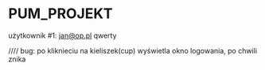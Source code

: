 # PUM_PROJEKT

użytkownik #1:
jan@op.pl
qwerty

////
bug:
po kliknieciu na kieliszek(cup) wyświetla okno logowania, po chwili znika
